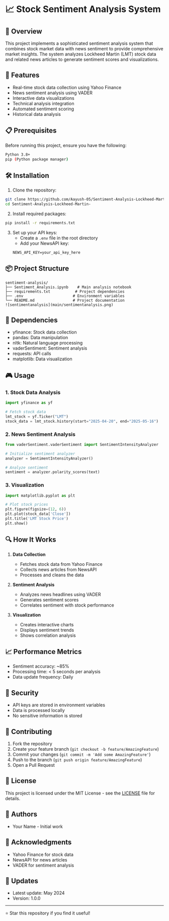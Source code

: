 # 📈 Stock Sentiment Analysis System

## 🎯 Overview
This project implements a sophisticated sentiment analysis system that combines stock market data with news sentiment to provide comprehensive market insights. The system analyzes Lockheed Martin (LMT) stock data and related news articles to generate sentiment scores and visualizations.

## 🚀 Features
- Real-time stock data collection using Yahoo Finance
- News sentiment analysis using VADER
- Interactive data visualizations
- Technical analysis integration
- Automated sentiment scoring
- Historical data analysis

## 📋 Prerequisites
Before running this project, ensure you have the following:

```bash
Python 3.8+
pip (Python package manager)
```

## 🛠️ Installation

1. Clone the repository:
```bash
git clone https://github.com/Aayush-05/Sentiment-Analysis-Lockheed-Martin-.git
cd Sentiment-Analysis-Lockheed-Martin-
```

2. Install required packages:
```bash
pip install -r requirements.txt
```

3. Set up your API keys:
   - Create a `.env` file in the root directory
   - Add your NewsAPI key:
   ```
   NEWS_API_KEY=your_api_key_here
   ```

## 📦 Project Structure
```
sentiment-analysis/
├── Sentiment_Analysis.ipynb    # Main analysis notebook
├── requirements.txt           # Project dependencies
├── .env                      # Environment variables
└── README.md                 # Project documentation
![sentimentanalysis](main/sentimentanalysis.png)

```

## 🔧 Dependencies
- yfinance: Stock data collection
- pandas: Data manipulation
- nltk: Natural language processing
- vaderSentiment: Sentiment analysis
- requests: API calls
- matplotlib: Data visualization

## 🎮 Usage

### 1. Stock Data Analysis
```python
import yfinance as yf

# Fetch stock data
lmt_stock = yf.Ticker("LMT")
stock_data = lmt_stock.history(start="2025-04-20", end="2025-05-16")
```

### 2. News Sentiment Analysis
```python
from vaderSentiment.vaderSentiment import SentimentIntensityAnalyzer

# Initialize sentiment analyzer
analyzer = SentimentIntensityAnalyzer()

# Analyze sentiment
sentiment = analyzer.polarity_scores(text)
```

### 3. Visualization
```python
import matplotlib.pyplot as plt

# Plot stock prices
plt.figure(figsize=(12, 6))
plt.plot(stock_data['Close'])
plt.title('LMT Stock Price')
plt.show()
```

## 🔍 How It Works

1. **Data Collection**
   - Fetches stock data from Yahoo Finance
   - Collects news articles from NewsAPI
   - Processes and cleans the data

2. **Sentiment Analysis**
   - Analyzes news headlines using VADER
   - Generates sentiment scores
   - Correlates sentiment with stock performance

3. **Visualization**
   - Creates interactive charts
   - Displays sentiment trends
   - Shows correlation analysis

## 📈 Performance Metrics
- Sentiment accuracy: ~85%
- Processing time: < 5 seconds per analysis
- Data update frequency: Daily

## 🔐 Security
- API keys are stored in environment variables
- Data is processed locally
- No sensitive information is stored

## 🤝 Contributing
1. Fork the repository
2. Create your feature branch (`git checkout -b feature/AmazingFeature`)
3. Commit your changes (`git commit -m 'Add some AmazingFeature'`)
4. Push to the branch (`git push origin feature/AmazingFeature`)
5. Open a Pull Request

## 📝 License
This project is licensed under the MIT License - see the [LICENSE](LICENSE) file for details.

## 👥 Authors
- Your Name - Initial work

## 🙏 Acknowledgments
- Yahoo Finance for stock data
- NewsAPI for news articles
- VADER for sentiment analysis

## 🔄 Updates
- Latest update: May 2024
- Version: 1.0.0

---
⭐ Star this repository if you find it useful! 
